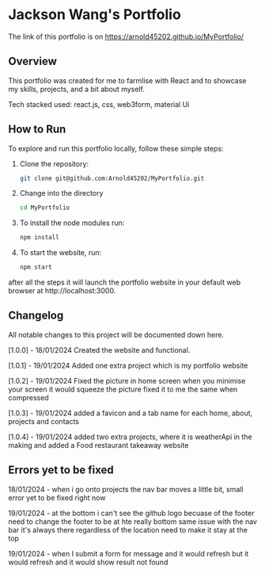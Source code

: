 # Jackson Wang's Portfolio
The link of this portfolio is on https://arnold45202.github.io/MyPortfolio/
## Overview

This portfolio was created for me to farmlise with React and to showcase my skills, projects, and a bit about myself.

Tech stacked used: react.js, css, web3form, material Ui

## How to Run

To explore and run this portfolio locally, follow these simple steps:

1. Clone the repository:

   ```bash
   git clone git@github.com:Arnold45202/MyPortfolio.git
2. Change into the directory 
   
   ```bash
   cd MyPortfolio
3. To install the node modules run:

   ```bash
   npm install

4. To start the website, run:

   ```bash
   npm start

after all the steps it will launch the portfolio website in your default web browser at http://localhost:3000.

   
## Changelog

All notable changes to this project will be documented down here.

[1.0.0] - 18/01/2024
Created the website and functional.

[1.0.1] - 19/01/2024 
Added one extra project which is my portfolio website

[1.0.2] - 19/01/2024 
Fixed the picture in home screen when you minimise your screen it would squeeze the picture fixed it to me the same when compressed

[1.0.3] - 19/01/2024 
added a favicon and a tab name for each home, about, projects and contacts

[1.0.4] - 19/01/2024
added two extra projects, where it is weatherApi in the making and added a Food restaurant takeaway website

## Errors yet to be fixed 

18/01/2024 - when i go onto projects the nav bar moves a little bit, small error yet to be fixed right now 

19/01/2024 - at the bottom i can't see the github logo becuase of the footer need to change the footer to be at hte really bottom same issue with the nav bar it's always there regardless of the location need to make it stay at the top

19/01/2024 - when I submit a form for message and it would refresh but it would refresh and it would show result not found 
